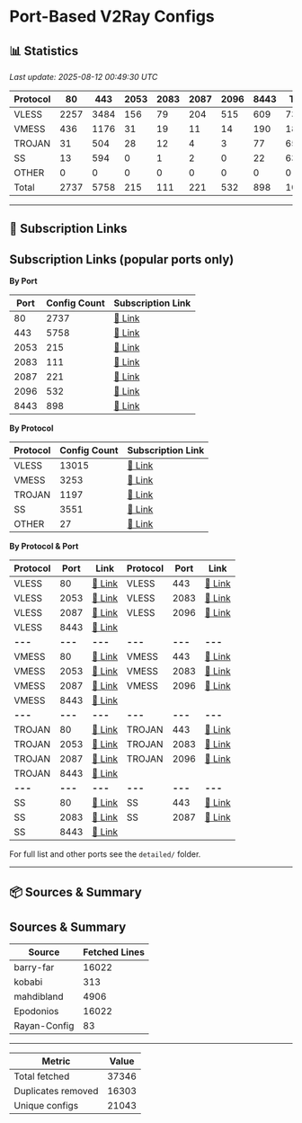 # Port-Based V2Ray Configs

## 📊 Statistics
<!-- START-STATS -->
_Last update: 2025-08-12 00:49:30 UTC_

| Protocol | 80 | 443 | 2053 | 2083 | 2087 | 2096 | 8443 | Total |
|---|---|---|---|---|---|---|---|---|
| VLESS | 2257 | 3484 | 156 | 79 | 204 | 515 | 609 | 7304 |
| VMESS | 436 | 1176 | 31 | 19 | 11 | 14 | 190 | 1877 |
| TROJAN | 31 | 504 | 28 | 12 | 4 | 3 | 77 | 659 |
| SS | 13 | 594 | 0 | 1 | 2 | 0 | 22 | 632 |
| OTHER | 0 | 0 | 0 | 0 | 0 | 0 | 0 | 0 |
| Total | 2737 | 5758 | 215 | 111 | 221 | 532 | 898 | 10472 |
<!-- END-STATS -->

---

## 🔗 Subscription Links
<!-- START-LINKS -->
## Subscription Links (popular ports only)

**By Port**

| Port | Config Count | Subscription Link |
|---|---|---|
| 80 | 2737 | [📎 Link](./sub/port_80.txt) |
| 443 | 5758 | [📎 Link](./sub/port_443.txt) |
| 2053 | 215 | [📎 Link](./sub/port_2053.txt) |
| 2083 | 111 | [📎 Link](./sub/port_2083.txt) |
| 2087 | 221 | [📎 Link](./sub/port_2087.txt) |
| 2096 | 532 | [📎 Link](./sub/port_2096.txt) |
| 8443 | 898 | [📎 Link](./sub/port_8443.txt) |

**By Protocol**

| Protocol | Config Count | Subscription Link |
|---|---|---|
| VLESS | 13015 | [📎 Link](./sub/vless.txt) |
| VMESS | 3253 | [📎 Link](./sub/vmess.txt) |
| TROJAN | 1197 | [📎 Link](./sub/trojan.txt) |
| SS | 3551 | [📎 Link](./sub/ss.txt) |
| OTHER | 27 | [📎 Link](./sub/other.txt) |

**By Protocol & Port**

| Protocol | Port | Link | Protocol | Port | Link |
|----------|------|------|----------|------|------|
| VLESS | 80 | [📎 Link](./detailed/vless/80.txt) | VLESS | 443 | [📎 Link](./detailed/vless/443.txt) |
| VLESS | 2053 | [📎 Link](./detailed/vless/2053.txt) | VLESS | 2083 | [📎 Link](./detailed/vless/2083.txt) |
| VLESS | 2087 | [📎 Link](./detailed/vless/2087.txt) | VLESS | 2096 | [📎 Link](./detailed/vless/2096.txt) |
| VLESS | 8443 | [📎 Link](./detailed/vless/8443.txt) |  |  |  |
| **---** | **---** | **---** | **---** | **---** | **---** |
| VMESS | 80 | [📎 Link](./detailed/vmess/80.txt) | VMESS | 443 | [📎 Link](./detailed/vmess/443.txt) |
| VMESS | 2053 | [📎 Link](./detailed/vmess/2053.txt) | VMESS | 2083 | [📎 Link](./detailed/vmess/2083.txt) |
| VMESS | 2087 | [📎 Link](./detailed/vmess/2087.txt) | VMESS | 2096 | [📎 Link](./detailed/vmess/2096.txt) |
| VMESS | 8443 | [📎 Link](./detailed/vmess/8443.txt) |  |  |  |
| **---** | **---** | **---** | **---** | **---** | **---** |
| TROJAN | 80 | [📎 Link](./detailed/trojan/80.txt) | TROJAN | 443 | [📎 Link](./detailed/trojan/443.txt) |
| TROJAN | 2053 | [📎 Link](./detailed/trojan/2053.txt) | TROJAN | 2083 | [📎 Link](./detailed/trojan/2083.txt) |
| TROJAN | 2087 | [📎 Link](./detailed/trojan/2087.txt) | TROJAN | 2096 | [📎 Link](./detailed/trojan/2096.txt) |
| TROJAN | 8443 | [📎 Link](./detailed/trojan/8443.txt) |  |  |  |
| **---** | **---** | **---** | **---** | **---** | **---** |
| SS | 80 | [📎 Link](./detailed/ss/80.txt) | SS | 443 | [📎 Link](./detailed/ss/443.txt) |
| SS | 2083 | [📎 Link](./detailed/ss/2083.txt) | SS | 2087 | [📎 Link](./detailed/ss/2087.txt) |
| SS | 8443 | [📎 Link](./detailed/ss/8443.txt) |  |  |  |

For full list and other ports see the `detailed/` folder.
<!-- END-LINKS -->

---

## 📦 Sources & Summary
<!-- START-SOURCES -->
## Sources & Summary

| Source | Fetched Lines |
|---|---|
| barry-far | 16022 |
| kobabi | 313 |
| mahdibland | 4906 |
| Epodonios | 16022 |
| Rayan-Config | 83 |

---

| Metric | Value |
|---|---|
| Total fetched | 37346 |
| Duplicates removed | 16303 |
| Unique configs | 21043 |
<!-- END-SOURCES -->
